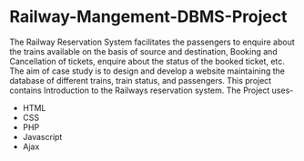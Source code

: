 # Railway-Mangement-DBMS-Project
The Railway Reservation System facilitates the passengers to enquire about the trains available on the basis of source and destination, Booking and Cancellation of tickets, enquire about the status of the booked ticket, etc. The aim of case study is to design and develop a website maintaining the database of different trains, train status, and passengers. This project contains Introduction to the Railways reservation system.
The Project uses-
- HTML
- CSS
- PHP
- Javascript
- Ajax

